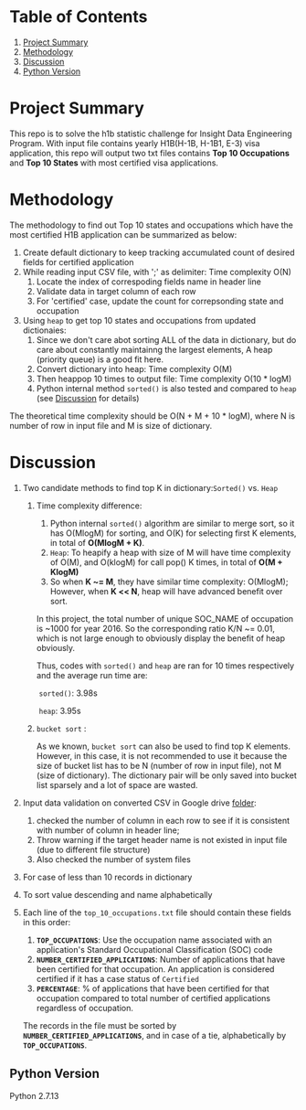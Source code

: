 # Table of Contents
1. [Project Summary](README.md#Project_Summary)
2. [Methodology](README.md#Methodology)
3. [Discussion](README.md#Discussion)
4. [Python Version](README.md#Python_Version)

# Project Summary

This repo is to solve the h1b statistic challenge for Insight Data Engineering Program. With input file contains yearly H1B(H-1B, H-1B1, E-3) visa application, this repo will output two txt files contains **Top 10 Occupations** and **Top 10 States** with most certified visa applications.

# Methodology

The methodology to find out Top 10 states and occupations which have the most certified H1B application can be summarized as below:

1. Create default dictionary to keep tracking accumulated count of desired fields for certified application
2. While reading input CSV file, with ';' as delimiter: Time complexity O(N)
   1. Locate the index of correspoding fields name in header line
   2. Validate data in target column of each row 
   3. For 'certified' case, update the count for correpsonding state and occupation 
3. Using `heap` to get top 10 states and occupations from updated dictionaies:
   1. Since we don't care abot sorting ALL of the data in dictionary, but do care about constantly maintainng the largest elements, A heap (priority queue) is a good fit here.
   2. Convert dictionary into heap: Time complexity O(M)
   3. Then heappop 10 times to output file: Time complexity O(10 * logM)
   4. Python internal method `sorted()` is also tested and compared to `heap` (see [Discussion](README.md#Discussion) for details)

The theoretical time complexity should be O(N + M + 10 * logM), where N is number of row in input file and M is size of dictionary.

# Discussion

1. Two candidate methods to find top K in dictionary:`Sorted()` vs. `Heap`

   1. Time complexity difference:

      1. Python internal `sorted()` algorithm are similar to merge sort, so it has O(MlogM) for sorting, and O(K) for selecting first K elements, in total of **O(MlogM + K)**.
      2. `Heap`: To heapify a heap with size of M will have time complexity of O(M), and O(klogM) for call pop() K times, in total of **O(M + KlogM)** 
      3. So when **K ~= M**, they have similar time complexity: O(MlogM); However, when **K << N**, heap will have advanced benefit over sort. 

      In this project, the total number of unique SOC_NAME of occupation is ~1000 for year 2016. So the corresponding ratio K/N ~= 0.01, which is not large enough to obviously display the benefit of heap obviously.

      Thus, codes with `sorted()` and `heap` are ran for 10 times respectively and the average run time are: 

      ​	`sorted()`: 3.98s 

      ​	`heap`: 3.95s 

   2. `bucket sort` :

      As we known, `bucket sort` can also be used to find top K elements. However, in this case, it is not recommended to use it because the size of bucket list has to be N (number of row in input file), not M (size of dictionary). The dictionary pair will be only saved into bucket list sparsely and a lot of space are wasted.

2. Input data validation on converted CSV in Google drive [folder](https://drive.google.com/drive/folders/1Nti6ClUfibsXSQw5PUIWfVGSIrpuwyxf?usp=sharing):

   1. checked the number of column in each row to see if it is consistent with number of column in header line;
   2. Throw warning if the target header name is not existed in input file (due to different file structure)
   3. Also checked the number of system files 

3. For case of less than 10 records in dictionary

4. To sort value descending and name alphabetically

5. Each line of the `top_10_occupations.txt` file should contain these fields in this order:

   1. __`TOP_OCCUPATIONS`__: Use the occupation name associated with an application's Standard Occupational Classification (SOC) code
   2. __`NUMBER_CERTIFIED_APPLICATIONS`__: Number of applications that have been certified for that occupation. An application is considered certified if it has a case status of `Certified`
   3. __`PERCENTAGE`__: % of applications that have been certified for that occupation compared to total number of certified applications regardless of occupation. 

   The records in the file must be sorted by __`NUMBER_CERTIFIED_APPLICATIONS`__, and in case of a tie, alphabetically by __`TOP_OCCUPATIONS`__.

## Python Version
Python 2.7.13


